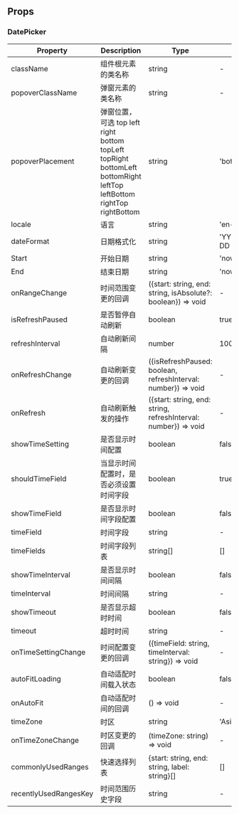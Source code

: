 ## Props

### DatePicker

| Property | Description | Type | Default | Version |
| -------- | ----------- | ---- | ------- | ------- |
| className | 组件根元素的类名称 | string | - | 1.0.0 |
| popoverClassName | 弹窗元素的类名称 | string | - | 1.0.0 |
| popoverPlacement | 弹窗位置，可选 top left right bottom topLeft topRight bottomLeft bottomRight leftTop leftBottom rightTop rightBottom | string | 'bottom' | 1.0.0 |
| locale | 语言 | string | 'en-US' | 1.0.0 |
| dateFormat | 日期格式化 | string | 'YYYY-MM-DD HH:mm:ss' | 1.0.0 |
| Start | 开始日期 | string | 'now-15m' | 1.0.0 |
| End | 结束日期 | string | 'now' | 1.0.0 |
| onRangeChange | 时间范围变更的回调 | ({start: string, end: string, isAbsolute?: boolean}) => void | - | 1.0.0 |
| isRefreshPaused | 是否暂停自动刷新 | boolean | true | 1.0.0 |
| refreshInterval | 自动刷新间隔 | number | 10000 | 1.0.0 |
| onRefreshChange | 自动刷新变更的回调 | ({isRefreshPaused: boolean, refreshInterval: number}) => void | - | 1.0.0 |
| onRefresh | 自动刷新触发的操作 | ({start: string, end: string, refreshInterval: number}) => void | - | 1.0.0 |
| showTimeSetting | 是否显示时间配置 | boolean | false | 1.0.0 |
| shouldTimeField | 当显示时间配置时，是否必须设置时间字段 | boolean | true | 1.0.0 |
| showTimeField | 是否显示时间字段配置 | boolean | false | 1.0.0 |
| timeField | 时间字段  | string | - | 1.0.0 |
| timeFields | 时间字段列表  | string[] | [] | 1.0.0 |
| showTimeInterval | 是否显示时间间隔  | boolean | false | 1.0.0 |
| timeInterval | 时间间隔  | string | - | 1.0.0 |
| showTimeout | 是否显示超时时间  | boolean | false | 1.0.0 |
| timeout | 超时时间  | string | - | 1.0.0 |
| onTimeSettingChange | 时间配置变更的回调 | ({timeField: string, timeInterval: string}) => void | - | 1.0.0 |
| autoFitLoading | 自动适配时间载入状态  | boolean | false | 1.0.0 |
| onAutoFit | 自动适配时间的回调 | () => void | - | 1.0.0 |
| timeZone | 时区 | string | 'Asia/Shanghai' | 1.0.0 |
| onTimeZoneChange | 时区变更的回调 | (timeZone: string) => void | - | 1.0.0 |
| commonlyUsedRanges | 快速选择列表 | {start: string, end: string, label: string}[] | [] | 1.0.0 |
| recentlyUsedRangesKey | 时间范围历史字段 | string | - | 1.0.0 |
